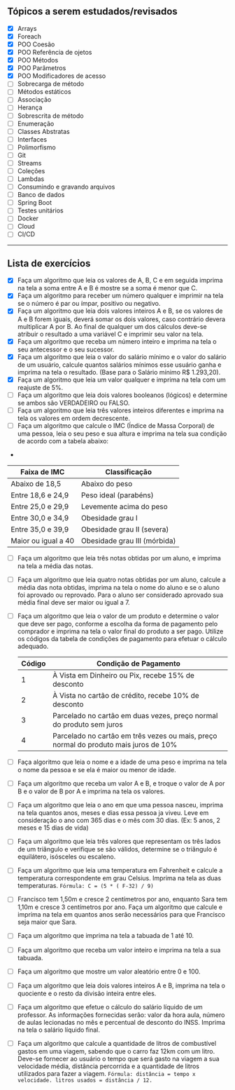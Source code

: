 ## Tópicos a serem estudados/revisados 

 - [x] Arrays
 - [x] Foreach
 - [x] POO Coesão
 - [x] POO Referência de ojetos
 - [x] POO Métodos
 - [x] POO Parâmetros
 - [x] POO Modificadores de acesso
 - [ ] Sobrecarga de método
 - [ ] Métodos estáticos
 - [ ] Associação
 - [ ] Herança
 - [ ] Sobrescrita de método
 - [ ] Enumeração
 - [ ] Classes Abstratas
 - [ ] Interfaces
 - [ ] Polimorfismo
 - [ ] Git
 - [ ] Streams
 - [ ] Coleções
 - [ ] Lambdas
 - [ ] Consumindo e gravando arquivos
 - [ ] Banco de dados
 - [ ] Spring Boot
 - [ ] Testes unitários
 - [ ] Docker
 - [ ] Cloud
 - [ ] CI/CD

---

## Lista de exercícios

 - [x] Faça um algoritmo que leia os valores de A, B, C e em seguida imprima na tela a soma entre A e B é mostre se a soma é menor que C.
 - [x] Faça um algoritmo para receber um número qualquer e imprimir na tela se o número é par ou ímpar, positivo ou negativo.
 - [x] Faça um algoritmo que leia dois valores inteiros A e B, se os valores de A e B forem iguais, deverá somar os dois valores,
caso contrário devera multiplicar A por B. Ao final de qualquer um dos cálculos deve-se atribuir o resultado a uma variável C e imprimir seu valor na tela.
 - [x] Faça um algoritmo que receba um número inteiro e imprima na tela o seu antecessor e o seu sucessor.
 - [x] Faça um algoritmo que leia o valor do salário mínimo e o valor do salário de um usuário, calcule quantos salários mínimos esse usuário ganha e imprima na tela o resultado. (Base para o Salário mínimo R$ 1.293,20).
 - [x] Faça um algoritmo que leia um valor qualquer e imprima na tela com um reajuste de 5%.
 - [ ] Faça um algoritmo que leia dois valores booleanos (lógicos) e determine se ambos são VERDADEIRO ou FALSO.
 - [ ] Faça um algoritmo que leia três valores inteiros diferentes e imprima na tela os valores em ordem decrescente.
 - [ ] Faça um algoritmo que calcule o IMC (Índice de Massa Corporal) de uma pessoa, leia o seu peso e sua altura e imprima na tela sua condição de acordo com a tabela abaixo:
 - 
| Faixa de IMC             | Classificação                      |
|--------------------------|------------------------------------|
| Abaixo de 18,5           | Abaixo do peso                     |
| Entre 18,6 e 24,9        | Peso ideal (parabéns)              |
| Entre 25,0 e 29,9        | Levemente acima do peso            |
| Entre 30,0 e 34,9        | Obesidade grau I                   |
| Entre 35,0 e 39,9        | Obesidade grau II (severa)         |
| Maior ou igual a 40      | Obesidade grau III (mórbida)       |

 - [ ]  Faça um algoritmo que leia três notas obtidas por um aluno, e imprima na tela a média das notas.
 - [ ] Faça um algoritmo que leia quatro notas obtidas por um aluno, calcule a média das nota obtidas, imprima na tela o nome do aluno e se o aluno foi aprovado ou reprovado. Para o aluno ser considerado aprovado sua média final deve ser maior ou igual a 7.
 - [ ] Faça um algoritmo que leia o valor de um produto e determine o valor que deve ser pago, conforme a escolha da forma de pagamento pelo comprador e imprima na tela o valor final do produto a ser pago. Utilize os códigos da tabela de condições de pagamento para efetuar o cálculo adequado.

   | Código | Condição de Pagamento                                         |
   |--------|--------------------------------------------------------------|
   | 1      | À Vista em Dinheiro ou Pix, recebe 15% de desconto            |
   | 2      | À Vista no cartão de crédito, recebe 10% de desconto          |
   | 3      | Parcelado no cartão em duas vezes, preço normal do produto sem juros |
   | 4      | Parcelado no cartão em três vezes ou mais, preço normal do produto mais juros de 10% |

 - [ ] Faça algoritmo que leia o nome e a idade de uma peso e imprima na tela o nome da pessoa e se ela é maior ou menor de idade. 
 - [ ] Faça um algoritmo que receba um valor A e B, e troque o valor de A por B e o valor de B por A e imprima na tela os valores.
 - [ ] Faça um algoritmo que leia o ano em que uma pessoa nasceu, imprima na tela quantos anos, meses e dias essa pessoa ja viveu. Leve em consideração o ano com 365 dias e o mês com 30 dias.
 (Ex: 5 anos, 2 meses e 15 dias de vida)
 - [ ] Faça um algoritmo que leia três valores que representam os três lados de um triângulo e verifique se são válidos, determine se o triângulo é equilátero, isósceles ou escaleno.
 - [ ] Faça um algoritmo que leia uma temperatura em Fahrenheit e calcule a temperatura correspondente em grau Celsius. Imprima na tela as duas temperaturas.
``
   Fórmula: C = (5 * ( F-32) / 9)
``
 - [ ] Francisco tem 1,50m e cresce 2 centímetros por ano, enquanto Sara tem 1,10m e cresce 3 centímetros por ano. Faça um algoritmo que calcule e imprima na tela em quantos anos serão necessários para que Francisco seja maior que Sara.
 - [ ] Faça um algoritmo que imprima na tela a tabuada de 1 até 10.
 - [ ] Faça um algoritmo que receba um valor inteiro e imprima na tela a sua tabuada.
 - [ ] Faça um algoritmo que mostre um valor aleatório entre 0 e 100.
 - [ ] Faça um algoritmo que leia dois valores inteiros A e B, imprima na tela o quociente e o resto da divisão inteira entre eles.
 - [ ] Faça um algoritmo que efetue o cálculo do salário líquido de um professor. As informações fornecidas serão: valor da hora aula, número de aulas lecionadas no mês e percentual de desconto do INSS. Imprima na tela o salário líquido final.
 - [ ] Faça um algoritmo que calcule a quantidade de litros de combustível gastos em uma viagem, sabendo que o carro faz 12km com um litro. Deve-se fornecer ao usuário o tempo que será gasto na viagem a sua velocidade média, distância percorrida e a quantidade de litros utilizados para fazer a viagem.
``
Fórmula: distância = tempo x velocidade.
litros usados = distância / 12.
``